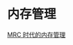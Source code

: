 # 内存管理

[MRC 时代的内存管理](https://github.com/yangxiaoju/Blogs/blob/master/iOS/Objective-C/%E5%86%85%E5%AD%98%E7%AE%A1%E7%90%86/MRC%20%E6%97%B6%E4%BB%A3%E7%9A%84%E5%86%85%E5%AD%98%E7%AE%A1%E7%90%86.md)